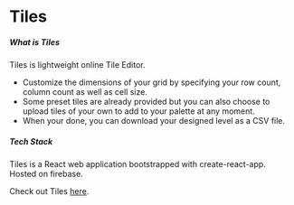 # Tiles

##### What is Tiles

Tiles is lightweight online Tile Editor. 
- Customize the dimensions of your grid by specifying your row count,
column count as well as cell size.
- Some preset tiles are already provided but you can also choose to upload tiles of your own to add to your palette 
at any moment.
- When your done, you can download your designed level as a CSV file. 

##### Tech Stack

Tiles is a React web application bootstrapped with create-react-app.
Hosted on firebase.

Check out Tiles [here](https://google.ca).

